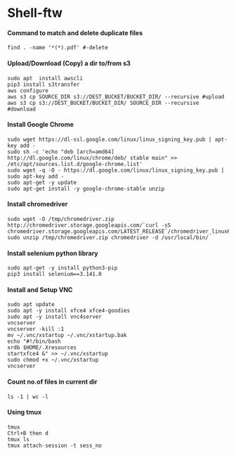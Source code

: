 # Shell-ftw

#### Command to match and delete duplicate files
`find . -name '*(*).pdf' #-delete`

#### Upload/Download (Copy) a dir to/from s3 
```
sudo apt  install awscli
pip3 install s3transfer
aws configure
aws s3 cp SOURCE_DIR s3://DEST_BUCKET/BUCKET_DIR/ --recursive #upload
aws s3 cp s3://DEST_BUCKET/BUCKET_DIR/ SOURCE_DIR --recursive #download
```

#### Install Google Chrome
```
sudo wget https://dl-ssl.google.com/linux/linux_signing_key.pub | apt-key add -
sudo sh -c 'echo "deb [arch=amd64] http://dl.google.com/linux/chrome/deb/ stable main" >> /etc/apt/sources.list.d/google-chrome.list'
sudo wget -q -O - https://dl.google.com/linux/linux_signing_key.pub | sudo apt-key add -
sudo apt-get -y update
sudo apt-get install -y google-chrome-stable unzip
```

#### Install chromedriver
```
sudo wget -O /tmp/chromedriver.zip http://chromedriver.storage.googleapis.com/`curl -sS chromedriver.storage.googleapis.com/LATEST_RELEASE`/chromedriver_linux64.zip
sudo unzip /tmp/chromedriver.zip chromedriver -d /usr/local/bin/
```

#### Install selenium python library
```
sudo apt-get -y install python3-pip
pip3 install selenium==3.141.0
```

#### Install and Setup VNC
```
sudo apt update
sudo apt -y install xfce4 xfce4-goodies
sudo apt -y install vnc4server
vncserver
vncserver -kill :1
mv ~/.vnc/xstartup ~/.vnc/xstartup.bak
echo "#!/bin/bash
xrdb $HOME/.Xresources
startxfce4 &" >> ~/.vnc/xstartup
sudo chmod +x ~/.vnc/xstartup
vncserver
```

#### Count no.of files in current dir
`ls -1 | wc -l`

#### Using tmux
```
tmux
Ctrl+B then d
tmux ls
tmux attach-session -t sess_no
```